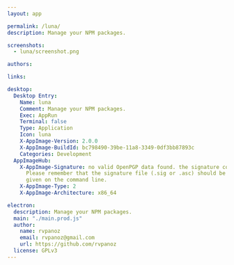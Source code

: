 ```yaml
---
layout: app

permalink: /luna/
description: Manage your NPM packages.

screenshots:
  - luna/screenshot.png

authors:

links:

desktop:
  Desktop Entry:
    Name: luna
    Comment: Manage your NPM packages.
    Exec: AppRun
    Terminal: false
    Type: Application
    Icon: luna
    X-AppImage-Version: 2.0.0
    X-AppImage-BuildId: bc798490-39be-11a8-3349-0df3bb87893c
    Categories: Development
  AppImageHub:
    X-AppImage-Signature: no valid OpenPGP data found. the signature could not be verified.
      Please remember that the signature file (.sig or .asc) should be the first file
      given on the command line.
    X-AppImage-Type: 2
    X-AppImage-Architecture: x86_64

electron:
  description: Manage your NPM packages.
  main: "./main.prod.js"
  author:
    name: rvpanoz
    email: rvpanoz@gmail.com
    url: https://github.com/rvpanoz
  license: GPLv3
---
```

